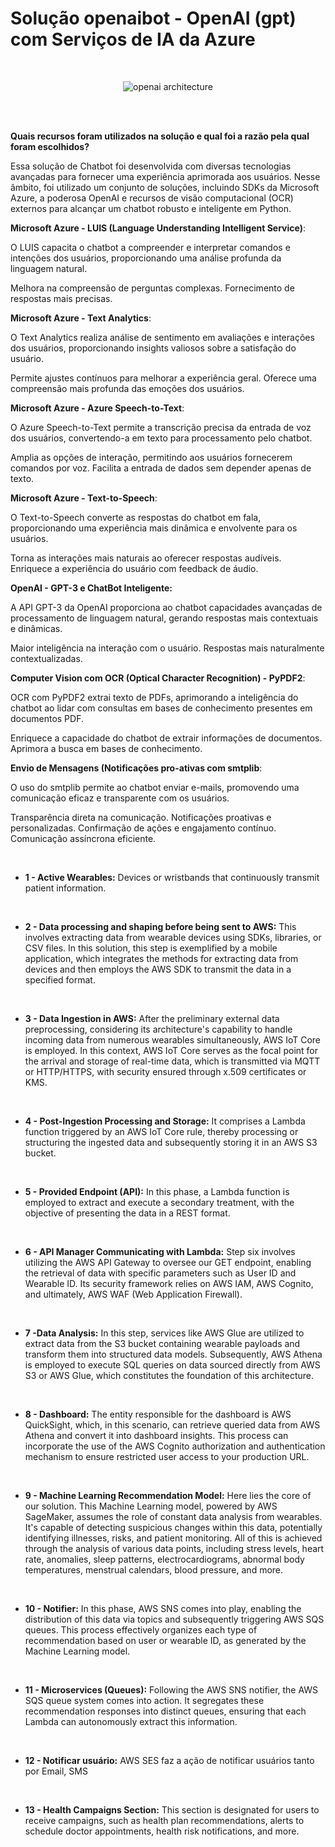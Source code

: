 # Solução openaibot - OpenAI (gpt) com Serviços de IA da Azure 

<br> 

<div align="center">

![openai architecture](https://github.com/arthurmeirelessm/openaibot-dev/assets/78212769/afc52efd-98e5-4c15-8bf5-279b5916ba61)


</div>

<br> 

<br> 


**Quais recursos foram utilizados na solução e qual foi a razão pela qual foram escolhidos?**

Essa solução de Chatbot foi desenvolvida com diversas tecnologias avançadas para fornecer uma experiência aprimorada aos usuários. Nesse âmbito, foi utilizado um conjunto de soluções, incluindo SDKs da Microsoft Azure, a poderosa OpenAI e recursos de visão computacional (OCR) externos para alcançar um chatbot robusto e inteligente em Python.


**Microsoft Azure - LUIS (Language Understanding Intelligent Service)**:

O LUIS capacita o chatbot a compreender e interpretar comandos e intenções dos usuários, proporcionando uma análise profunda da linguagem natural.

Melhora na compreensão de perguntas complexas.
Fornecimento de respostas mais precisas.

**Microsoft Azure - Text Analytics**:

O Text Analytics realiza análise de sentimento em avaliações e interações dos usuários, proporcionando insights valiosos sobre a satisfação do usuário.

Permite ajustes contínuos para melhorar a experiência geral.
Oferece uma compreensão mais profunda das emoções dos usuários.

**Microsoft Azure - Azure Speech-to-Text**:

O Azure Speech-to-Text permite a transcrição precisa da entrada de voz dos usuários, convertendo-a em texto para processamento pelo chatbot.

Amplia as opções de interação, permitindo aos usuários fornecerem comandos por voz.
Facilita a entrada de dados sem depender apenas de texto.

**Microsoft Azure - Text-to-Speech**:

O Text-to-Speech converte as respostas do chatbot em fala, proporcionando uma experiência mais dinâmica e envolvente para os usuários.

Torna as interações mais naturais ao oferecer respostas audíveis.
Enriquece a experiência do usuário com feedback de áudio.

**OpenAI - GPT-3 e ChatBot Inteligente:**

A API GPT-3 da OpenAI proporciona ao chatbot capacidades avançadas de processamento de linguagem natural, gerando respostas mais contextuais e dinâmicas.

Maior inteligência na interação com o usuário.
Respostas mais naturalmente contextualizadas.

**Computer Vision com OCR (Optical Character Recognition) - PyPDF2**:

OCR com PyPDF2 extrai texto de PDFs, aprimorando a inteligência do chatbot ao lidar com consultas em bases de conhecimento presentes em documentos PDF.

Enriquece a capacidade do chatbot de extrair informações de documentos.
Aprimora a busca em bases de conhecimento.

**Envio de Mensagens (Notificações pro-ativas com smtplib**:

O uso do smtplib permite ao chatbot enviar e-mails, promovendo uma comunicação eficaz e transparente com os usuários.

Transparência direta na comunicação.
Notificações proativas e personalizadas.
Confirmação de ações e engajamento contínuo.
Comunicação assíncrona eficiente.

<br> 

* **1 - Active Wearables:** Devices or wristbands that continuously transmit patient information.

<br> 

* **2 - Data processing and shaping before being sent to AWS:** This involves extracting data from wearable devices using SDKs, libraries, or CSV files. In this solution, this step is exemplified by a mobile application, which integrates the methods for extracting data from devices and then employs the AWS SDK to transmit the data in a specified format.

<br> 

* **3 - Data Ingestion in AWS:** After the preliminary external data preprocessing, considering its architecture's capability to handle incoming data from numerous wearables simultaneously, AWS IoT Core is employed. In this context, AWS IoT Core serves as the focal point for the arrival and storage of real-time data, which is transmitted via MQTT or HTTP/HTTPS, with security ensured through x.509 certificates or KMS.
<br> 
  
* **4 - Post-Ingestion Processing and Storage:** It comprises a Lambda function triggered by an AWS IoT Core rule, thereby processing or structuring the ingested data and subsequently storing it in an AWS S3 bucket.

<br> 

* **5 - Provided Endpoint (API):** In this phase, a Lambda function is employed to extract and execute a secondary treatment, with the objective of presenting the data in a REST format.

<br> 

* **6 - API Manager Communicating with Lambda:** Step six involves utilizing the AWS API Gateway to oversee our GET endpoint, enabling the retrieval of data with specific parameters such as User ID and Wearable ID. Its security framework relies on AWS IAM, AWS Cognito, and ultimately, AWS WAF (Web Application Firewall).

<br> 

* **7 -Data Analysis:** In this step, services like AWS Glue are utilized to extract data from the S3 bucket containing wearable payloads and transform them into structured data models. Subsequently, AWS Athena is employed to execute SQL queries on data sourced directly from AWS S3 or AWS Glue, which constitutes the foundation of this architecture.
<br> 

* **8 - Dashboard:** The entity responsible for the dashboard is AWS QuickSight, which, in this scenario, can retrieve queried data from AWS Athena and convert it into dashboard insights. This process can incorporate the use of the AWS Cognito authorization and authentication mechanism to ensure restricted user access to your production URL. 

<br> 

* **9 - Machine Learning Recommendation Model:** Here lies the core of our solution. This Machine Learning model, powered by AWS SageMaker, assumes the role of constant data analysis from wearables. It's capable of detecting suspicious changes within this data, potentially identifying illnesses, risks, and patient monitoring. All of this is achieved through the analysis of various data points, including stress levels, heart rate, anomalies, sleep patterns, electrocardiograms, abnormal body temperatures, menstrual calendars, blood pressure, and more.

<br> 

* **10 - Notifier:** In this phase, AWS SNS comes into play, enabling the distribution of this data via topics and subsequently triggering AWS SQS queues. This process effectively organizes each type of recommendation based on user or wearable ID, as generated by the Machine Learning model.

<br> 

* **11 - Microservices (Queues):** Following the AWS SNS notifier, the AWS SQS queue system comes into action. It segregates these recommendation responses into distinct queues, ensuring that each Lambda can autonomously extract this information.

<br> 

* **12 - Notificar usuário:** AWS SES faz a ação de notificar usuários tanto por Email, SMS

<br> 

* **13 - Health Campaigns Section:** This section is designated for users to receive campaigns, such as health plan recommendations, alerts to schedule doctor appointments, health risk notifications, and more.     
